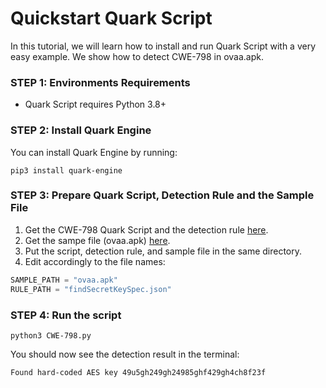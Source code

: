# Quickstart Quark Script

In this tutorial, we will learn how to install and run Quark Script with a very easy example.
We show how to detect CWE-798 in ovaa.apk. 

### STEP 1: Environments Requirements
* Quark Script requires Python 3.8+

### STEP 2: Install Quark Engine
You can install Quark Engine by running:
  ```
  pip3 install quark-engine
  ```

### STEP 3: Prepare Quark Script, Detection Rule and the Sample File
1. Get the CWE-798 Quark Script and the detection rule [here](https://quark-engine.readthedocs.io/en/latest/quark_script.html#detect-cwe-798-in-android-application-ovaa-apk).
2. Get the sampe file (ovaa.apk) [here](https://github.com/dark-warlord14/ovaa/releases/tag/1.0).
3. Put the script, detection rule, and sample file in the same directory.
4. Edit accordingly to the file names:
```python
SAMPLE_PATH = "ovaa.apk"
RULE_PATH = "findSecretKeySpec.json"
```

### STEP 4: Run the script
```
python3 CWE-798.py
```

You should now see the detection result in the terminal:
```
Found hard-coded AES key 49u5gh249gh24985ghf429gh4ch8f23f
```
